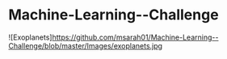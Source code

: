 # Machine-Learning--Challenge
![Exoplanets]https://github.com/msarah01/Machine-Learning--Challenge/blob/master/Images/exoplanets.jpg
